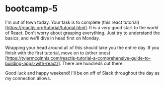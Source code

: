 # bootcamp-5

I'm out of town today. Your task is to complete (this react tutorial)[https://reactjs.org/tutorial/tutorial.html]. It is a _very_ good start to the world of React. Don't worry about grasping everything. Just try to understand the basics, and we'll dive in head first on Monday. 

Wrapping your head around all of this should take you the entire day. If you finish with the first tutorial, move on to (other ones)[https://tylermcginnis.com/reactjs-tutorial-a-comprehensive-guide-to-building-apps-with-react/]. There are hundreds out there. 

Good luck and happy weekend! I'll be on off of Slack throughout the day as my connection allows. 

